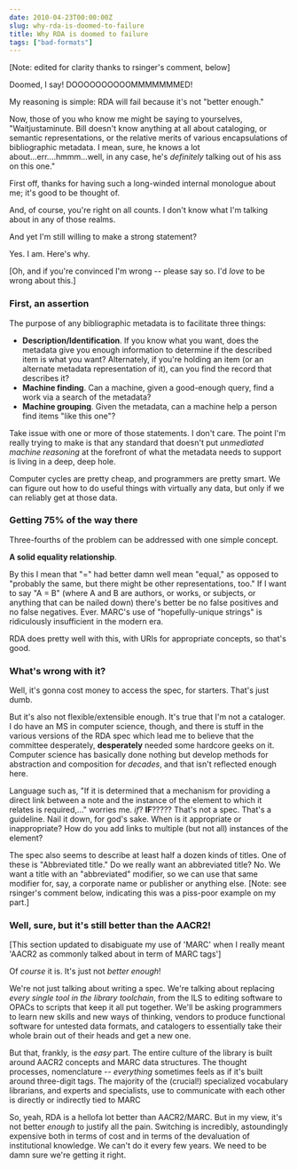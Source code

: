 ```yaml
---
date: 2010-04-23T00:00:00Z
slug: why-rda-is-doomed-to-failure
title: Why RDA is doomed to failure
tags: ["bad-formats"]
---
```


[Note: edited for clarity thanks to rsinger's comment, below]

Doomed, I say! DOOOOOOOOOOMMMMMMMED!

My reasoning is simple: RDA will fail because it's not "better enough."

Now, those of you who know me might be saying to yourselves, "Waitjustaminute. Bill doesn't know anything at all about cataloging, or semantic representations, or the relative merits of various encapsulations of bibliographic metadata. I mean, sure, he knows a lot about...err....hmmm...well, in any case, he's _definitely_ talking out of his ass on this one."

First off, thanks for having such a long-winded internal monologue about me; it's good to be thought of.

And, of course, you're right on all counts. I don't know what I'm talking about in any of those realms.

And yet I'm still willing to make a strong statement?

Yes. I am. Here's why.

[Oh, and if you're convinced I'm wrong -- please say so. I'd *love* to be wrong about this.]

### First, an assertion

The purpose of any bibliographic metadata is to facilitate three things:

*  **Description/Identification**. If you know what you want, does the metadata give you enough information to determine if the described item is what you want? Alternately, if you're holding an item (or an alternate metadata representation of it), can you find the record that describes it?
*  **Machine finding**. Can a machine, given a good-enough query, find a work via a search of the metadata?
*  **Machine grouping**. Given the metadata, can a machine help a person find items "like this one"?

Take issue with one or more of those statements. I don't care. The point I'm really trying to make is that any standard that doesn't put *unmediated machine reasoning* at the forefront of what the metadata needs to support is living in a deep, deep hole.

Computer cycles are pretty cheap, and programmers are pretty smart. We can figure out how to do useful things with virtually any data, but only if we can reliably get at those data.

### Getting 75% of the way there

Three-fourths of the problem can be addressed with one simple concept.

**A solid equality relationship**.

By this I mean that "=" had better damn well mean "equal," as opposed to "probably the same,  but there might be other representations, too." If I want to say "A = B" (where A and B are authors, or works, or subjects, or anything that can be nailed down) there's better be no false positives and no false negatives. Ever. MARC's use of "hopefully-unique strings" is ridiculously insufficient in the modern era.

RDA does pretty well with this, with URIs for appropriate concepts, so that's good.

### What's wrong with it?

Well, it's gonna cost money to access the spec, for starters. That's just dumb.

But it's also not flexible/extensible enough. It's true that I'm not a
cataloger. I do have an MS in computer science, though, and there is stuff in
the various versions of the RDA spec which lead me to believe that the
committee desperately, **desperately** needed some hardcore geeks on it.
Computer science has basically done nothing but develop methods for
abstraction and composition for *decades*, and that isn't reflected enough
here.

Language such as, "If it is determined that a mechanism for providing a direct
link between a note and the instance of the element to which it relates is
required,..." worries me. *if*? **IF**????? That's not a spec. That's a guideline. Nail it down, for god's sake. When is it appropriate or inappropriate? How do you add links to multiple (but not all) instances of the element?

The spec also seems to describe at least half a dozen kinds of titles. One of these is "Abbreviated title." Do we really want an abbreviated title? No. We want a title with an "abbreviated" modifier, so we can use that same modifier for, say, a corporate name or publisher or anything else. [Note: see rsinger's comment below, indicating this was a piss-poor example on my part.]


### Well, sure, but it's still better than the AACR2!

[This section updated to disabiguate my use of 'MARC' when I really meant 'AACR2 as commonly talked about in term of MARC tags']

Of _course_ it is. It's just not *better enough*!

We're not just talking about writing a spec. We're talking about replacing *every single tool in the library toolchain*, from the ILS to editing software to OPACs to scripts that keep it all put together. We'll be asking programmers to learn new skills and new ways of thinking, vendors to produce functional software for untested data formats, and catalogers to essentially take their whole brain out of their heads and get a new one.

But that, frankly, is the *easy* part. The entire culture of the library is built around AACR2 concepts and MARC data structures. The thought processes, nomenclature -- *everything* sometimes feels as if it's built around three-digit tags. The majority of the (crucial!) specialized vocabulary librarians, and experts and specialists, use to communicate with each other is directly or indirectly tied to MARC

So, yeah, RDA is a hellofa lot better than AACR2/MARC. But in my view, it's not better *enough* to justify all the pain. Switching is incredibly, astoundingly expensive both in terms of cost and in terms of the devaluation of institutional knowledge. We can't do it every few years. We need to be damn sure we're getting it right.
